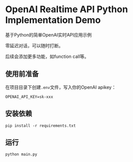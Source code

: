 # OpenAI Realtime API Python Implementation Demo

基于Python的简单OpenAI实时API应用示例

零延迟对话，可以随时打断。

后续会添加更多功能，如function call等。

## 使用前准备

在项目目录下创建`.env`文件，写入你的OpenAI apikey：

```
OPENAI_API_KEY=sk-xxx
```

## 安装依赖

```shell
pip install -r requirements.txt
```

## 运行
```shell
python main.py
```